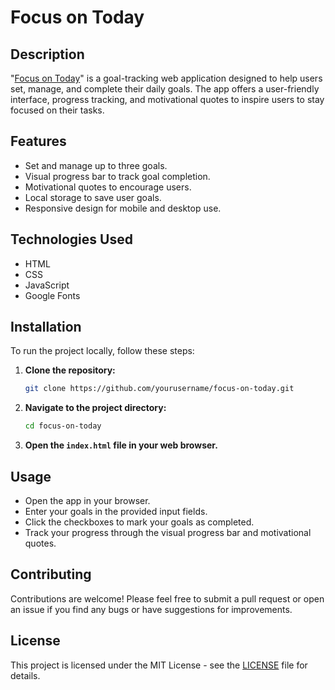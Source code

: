 # Focus on Today

## Description

"<a href="https://krishnas-focus-on-today.netlify.app/">Focus on Today</a>" is a goal-tracking web application designed to help users set, manage, and complete their daily goals. The app offers a user-friendly interface, progress tracking, and motivational quotes to inspire users to stay focused on their tasks.

## Features

- Set and manage up to three goals.
- Visual progress bar to track goal completion.
- Motivational quotes to encourage users.
- Local storage to save user goals.
- Responsive design for mobile and desktop use.

## Technologies Used

- HTML
- CSS
- JavaScript
- Google Fonts

## Installation

To run the project locally, follow these steps:

1. **Clone the repository:**
   ```bash
   git clone https://github.com/yourusername/focus-on-today.git
   ```
2. **Navigate to the project directory:**
   ```bash
   cd focus-on-today
   ```
3. **Open the <code>index.html</code> file in your web browser.**

## Usage

- Open the app in your browser.
- Enter your goals in the provided input fields.
- Click the checkboxes to mark your goals as completed.
- Track your progress through the visual progress bar and motivational quotes.

## Contributing
Contributions are welcome! Please feel free to submit a pull request or open an issue if you find any bugs or have suggestions for improvements.

## License
This project is licensed under the MIT License - see the <a href="./LICENSE">LICENSE</a> file for details.
